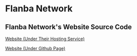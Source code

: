 # Flanba Network

## Flanba Network's Website Source Code

[Website (Under Their Hosting Service)](https://flanba.com)

[Website (Under Github Page)](https://zytha.github.io/flanba)
